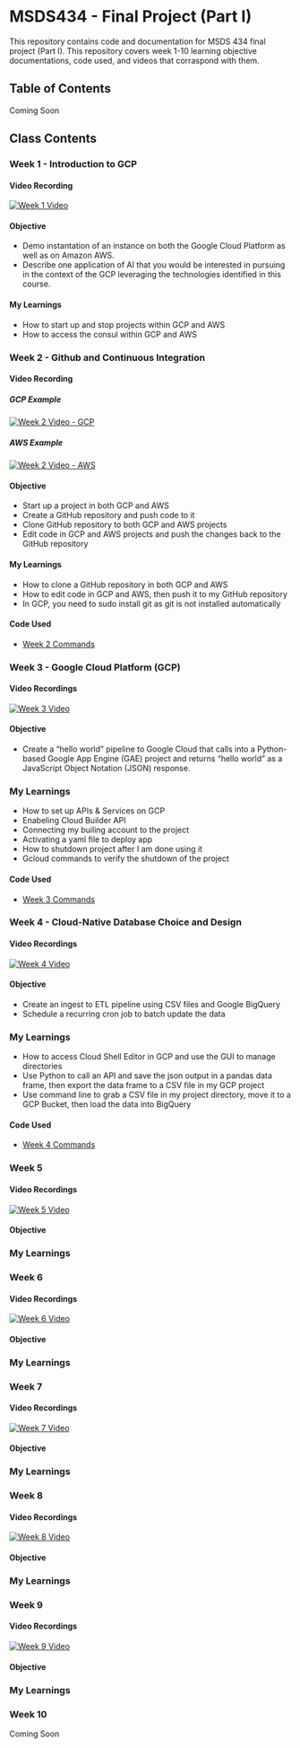 # MSDS434 - Final Project (Part I)

This repository contains code and documentation for MSDS 434 final project (Part I). This repository covers week 1-10 learning objective documentations, code used, and videos that corraspond with them.

## Table of Contents
Coming Soon

## Class Contents
### Week 1 - Introduction to GCP
#### Video Recording
[![Week 1 Video](https://cdn.loom.com/sessions/thumbnails/2dfa50f27e6c4cc993c0aadd6618d7ef-with-play.gif)](https://www.loom.com/share/2dfa50f27e6c4cc993c0aadd6618d7ef)

#### Objective
- Demo instantation of an instance on both the Google Cloud Platform as well as on Amazon AWS.
- Describe one application of AI that you would be interested in pursuing in the context of the GCP leveraging the technologies identified in this course.

#### My Learnings
- How to start up and stop projects within GCP and AWS
- How to access the consul within GCP and AWS

### Week 2 - Github and Continuous Integration
#### Video Recording
##### GCP Example
[![Week 2 Video - GCP](https://cdn.loom.com/sessions/thumbnails/71f4a9788a6846e7a0735e5ce318bc68-with-play.gif)](https://www.loom.com/share/71f4a9788a6846e7a0735e5ce318bc68)

##### AWS Example
[![Week 2 Video - AWS](https://cdn.loom.com/sessions/thumbnails/15a9f0868ca346989ddfb1f17ff90535-with-play.gif)](https://www.loom.com/share/15a9f0868ca346989ddfb1f17ff90535)

#### Objective
- Start up a project in both GCP and AWS 
- Create a GitHub repository and push code to it
- Clone GitHub repository to both GCP and AWS projects
- Edit code in GCP and AWS projects and push the changes back to the GitHub repository

#### My Learnings
- How to clone a GitHub repository in both GCP and AWS
- How to edit code in GCP and AWS, then push it to my GitHub repository
- In GCP, you need to sudo install git as git is not installed automatically

#### Code Used
- [Week 2 Commands]()

### Week 3 - Google Cloud Platform (GCP)
#### Video Recordings
[![Week 3 Video](https://cdn.loom.com/sessions/thumbnails/b06813ff52294b14aa21944e70991002-with-play.gif)](https://www.loom.com/share/b06813ff52294b14aa21944e70991002)

#### Objective
- Create a “hello world” pipeline to Google Cloud that calls into a Python-based Google App Engine (GAE) project and returns “hello world” as a JavaScript Object Notation (JSON) response.

### My Learnings
- How to set up APIs & Services on GCP
- Enabeling Cloud Builder API
- Connecting my builing account to the project
- Activating a yaml file to deploy app
- How to shutdown project after I am done using it
- Gcloud commands to verify the shutdown of the project

#### Code Used
- [Week 3 Commands]()

### Week 4 - Cloud-Native Database Choice and Design
#### Video Recordings
[![Week 4 Video](https://cdn.loom.com/sessions/thumbnails/8cf1f8d97c5946a88a5a058ea6aecd8a-with-play.gif)](https://www.loom.com/share/8cf1f8d97c5946a88a5a058ea6aecd8a)

#### Objective
- Create an ingest to ETL pipeline using CSV files and Google BigQuery
- Schedule a recurring cron job to batch update the data

### My Learnings
- How to access Cloud Shell Editor in GCP and use the GUI to manage directories
- Use Python to call an API and save the json output in a pandas data frame, then export the data frame to a CSV file in my GCP project
- Use command line to grab a CSV file in my project directory, move it to a GCP Bucket, then load the data into BigQuery

#### Code Used
- [Week 4 Commands]()

### Week 5
#### Video Recordings
[![Week 5 Video](https://cdn.loom.com/sessions/thumbnails/b5ee846203ca4fe9bf3c84d951b46c33-with-play.gif)](https://www.loom.com/share/b5ee846203ca4fe9bf3c84d951b46c33)

#### Objective

### My Learnings


### Week 6
#### Video Recordings
[![Week 6 Video](https://cdn.loom.com/sessions/thumbnails/1f06e9292818475c82c867a853c54b7e-with-play.gif)](https://www.loom.com/share/1f06e9292818475c82c867a853c54b7e)

#### Objective

### My Learnings


### Week 7
#### Video Recordings
[![Week 7 Video](https://cdn.loom.com/sessions/thumbnails/1db48100eb124e35aca3ff70dac58095-with-play.gif)](https://www.loom.com/share/1db48100eb124e35aca3ff70dac58095)

#### Objective

### My Learnings


### Week 8
#### Video Recordings
[![Week 8 Video](https://cdn.loom.com/sessions/thumbnails/dbb2cdcd17d94dbba36a523ac753ccae-with-play.gif)](https://www.loom.com/share/dbb2cdcd17d94dbba36a523ac753ccae)

#### Objective

### My Learnings


### Week 9
#### Video Recordings
[![Week 9 Video](https://cdn.loom.com/sessions/thumbnails/922521b42a574fcd9a4c6a27b3d98691-with-play.gif)](https://www.loom.com/share/922521b42a574fcd9a4c6a27b3d98691)

#### Objective

### My Learnings

### Week 10
Coming Soon
